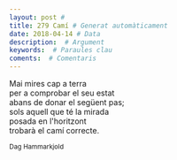 ```yaml
---
layout: post #
title: 279 Camí # Generat automàticament
date: 2018-04-14 # Data
description:  # Argument
keywords:  # Paraules clau
coments:  # Comentaris
---
```


Mai mires cap a terra <br />
per a comprobar el seu estat <br />
abans  de donar el següent pas; <br />
sols aquell que té la mirada <br />
posada en l'horitzont <br />
trobarà el camí correcte. <br />

<small>Dag Hammarkjold</small>
